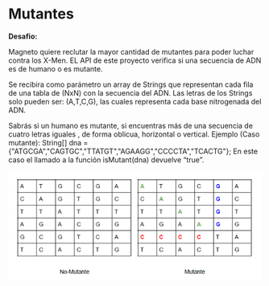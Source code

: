 # Mutantes

**Desafio:**

Magneto quiere reclutar la mayor cantidad de mutantes para poder luchar
contra los X-Men.
EL API de este proyecto verifica si una secuencia de ADN es de 
humano o es mutante.

Se recibira como parámetro un array de Strings que representan cada fila de una tabla
de (NxN) con la secuencia del ADN. Las letras de los Strings solo pueden ser: (A,T,C,G), las
cuales representa cada base nitrogenada del ADN.

Sabrás si un humano es mutante, si encuentras más de una secuencia de cuatro letras
iguales , de forma oblicua, horizontal o vertical.
Ejemplo (Caso mutante):
String[] dna = {"ATGCGA","CAGTGC","TTATGT","AGAAGG","CCCCTA","TCACTG"};
En este caso el llamado a la función isMutant(dna) devuelve “true”.

![Matriz](doc/matriz.png)



